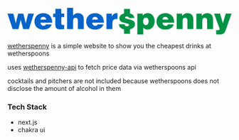 ![wetherspenny](public/static/Logo.svg "title")

[wetherspenny](https://www.wetherspenny.com) is a simple website to show you the cheapest drinks at wetherspoons

uses [wetherspenny-api](https://github.com/charliertm/wetherspenny-api) to fetch price data via wetherspoons api

cocktails and pitchers are not included because wetherspoons does not disclose the amount of alcohol in them

### Tech Stack

- next.js
- chakra ui

